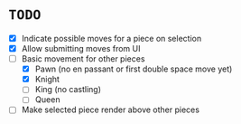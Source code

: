 # `TODO`

- [x] Indicate possible moves for a piece on selection
- [x] Allow submitting moves from UI
- [ ] Basic movement for other pieces
    - [x] Pawn (no en passant or first double space move yet)
    - [x] Knight 
    - [ ] King (no castling)
    - [ ] Queen 
- [ ] Make selected piece render above other pieces
